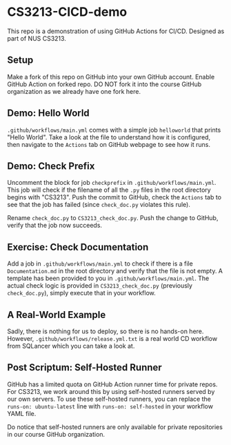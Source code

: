 # CS3213-CICD-demo
This repo is a demonstration of using GitHub Actions for CI/CD. Designed as part of NUS CS3213.

## Setup
Make a fork of this repo on GitHub into your own GitHub account. Enable GitHub Action on forked repo.
DO NOT fork it into the course GitHub organization as we already have one fork here.

## Demo: Hello World
`.github/workflows/main.yml` comes with a simple job `helloworld` that prints "Hello World".
Take a look at the file to understand how it is configured, then navigate to the `Actions` tab on GitHub webpage to see how it runs.

## Demo: Check Prefix
Uncomment the block for job `checkprefix` in `.github/workflows/main.yml`.
This job will check if the filename of all the `.py` files in the root directory begins with "CS3213".
Push the commit to GitHub, check the `Actions` tab to see that the job has failed (since `check_doc.py` violates this rule).

Rename `check_doc.py` to `CS3213_check_doc.py`. Push the change to GitHub, verify that the job now succeeds.

## Exercise: Check Documentation
Add a job in `.github/workflows/main.yml` to check if there is a file `Documentation.md` in the root directory and verify that the file is not empty.
A template has been provided to you in `.github/workflows/main.yml`.
The actual check logic is provided in `CS3213_check_doc.py` (previously `check_doc.py`), simply execute that in your workflow.

## A Real-World Example
Sadly, there is nothing for us to deploy, so there is no hands-on here. 
However, `.github/workflows/release.yml.txt` is a real world CD workflow from SQLancer which you can take a look at.

## Post Scriptum: Self-Hosted Runner
GitHub has a limited quota on GitHub Action runner time for private repos.
For CS3213, we work around this by using self-hosted runners served by our own servers.
To use these self-hosted runners, you can replace the `runs-on: ubuntu-latest` line with `runs-on: self-hosted` in your workflow YAML file.

Do notice that self-hosted runners are only available for private repositories in our course GitHub organization.